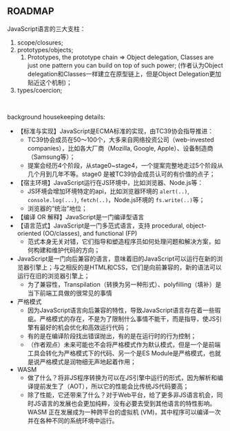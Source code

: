 ## ROADMAP

JavaScript语言的三大支柱：

1. scope/closures;
2. prototypes/objects;
   1. Prototypes, the prototype chain ⇒ Object delegation, Classes are just one pattern you can build on top of such power;  (作者认为Object delegation和Classes一样建立在原型链上，但是Object Delegation更加贴近这个机制)；
3. types/coercion;

<br/>

background housekeeping details:

- 【标准与实现】JavaScript是ECMA标准的实现，由TC39协会指导推进：
  - TC39协会成员在50～100个，大多来自网络投资公司（web-invested companies），比如各大厂商（Mozilla, Google, Apple）、设备制造商（Samsung等）；
  - 提案会经历4个阶段，从stage0~stage4，一个提案完整地走过5个阶段从几个月到几年不等。stage0 是被TC39协会成员认可的有价值的点子；
- 【宿主环境】JavaScript运行在JS环境中，比如浏览器、Node.js等：
  - JS环境会增加环境特定的api，比如浏览器环境的 `alert(..)`, `console.log(...)`, `fetch(..)`，Node.js环境的 `fs.write(..)`等；
  - 浏览器的“统治”地位；
- 【编译 OR 解释】JavaScript是一门编译型语言
- 【语言范式】JavaScript是一门多范式语言，支持 procedural, object-oriented (OO/classes), and functional (FP)
  - 范式本身无关对错，它们指导和塑造程序员如何处理问题和解决方案，如何构建和维护代码的方向；
- JavaScript是一门向后兼容的语言，意味着旧的JavaScript可以运行在新的浏览器引擎上；与之相反的是HTML和CSS，它们是向前兼容的，新的语法可以运行在旧的浏览器引擎上；
  - 为了兼容性，Transpilation（转换为另一种形式）、polyfilling（填补）是当下前端工具做的很常见的事情
- 严格模式
  - 因为JavaScript语言向后兼容的特性，导致JavaScript语言存在着一些瑕疵。严格模式的存在，不是为了限制什么事情不能干，而是指导，使JS引擎有最好的机会优化和高效运行代码；
  - 有的是在编译阶段找出错误抛出，有的是在运行时的行为控制；
  - （作者观点）未来可能也不会将严格模式作为默认模式，但是一个是前端工具会转化为严格模式下的代码、另一个是ES Module是严格模式，也就是说严格模式是润物细无声地起着作用；
- WASM
  - 做了什么？将非JS程序转换为可以在JS引擎中运行的形式，因为解析和编译提前发生了（AOT），所以它的性能会比传统JS代码要高；
  - 除了性能，它还带来了什么？对于Web平台，给了更多非JS语言机会，同时JS语言的发展也会更加纯粹，没有必要去受到其他语言的特性影响。WASM 正在发展成为一种跨平台的虚拟机 (VM)，其中程序可以编译一次并在各种不同的系统环境中运行。